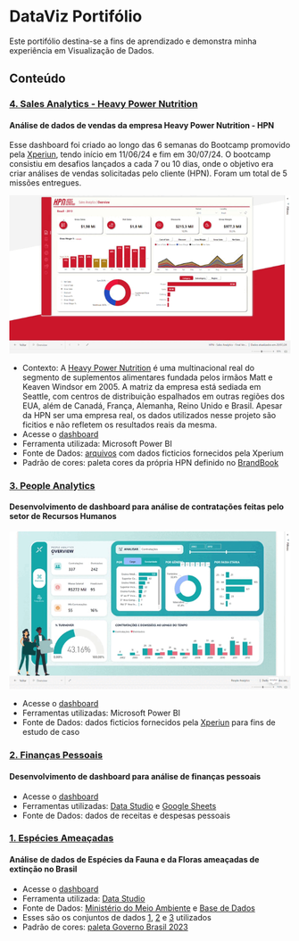# DataViz Portifólio
Este portifólio destina-se a fins de aprendizado e demonstra minha experiência em Visualização de Dados.

## Conteúdo
### [4. Sales Analytics - Heavy Power Nutrition](./Especies_Ameacadas_Brasil)
#### Análise de dados de vendas da empresa Heavy Power Nutrition - HPN
Esse dashboard foi criado ao longo das 6 semanas do Bootcamp promovido pela [Xperiun](https://www.linkedin.com/school/xperiun/), tendo início em 11/06/24 e fim em 30/07/24. 
O bootcamp consistiu em desafios lançados a cada 7 ou 10 dias, onde o objetivo era criar análises de vendas solicitadas pelo cliente (HPN). Foram um total de 5 missões entregues.

<p align = "center">
  <img src = "Bootcamp Xperiun - HPN Sales Analytics/Sales Analytics.gif">
</p>

* Contexto: A [Heavy Power Nutrition](https://heavypowernutrition.com/) é uma multinacional real do segmento de suplementos alimentares fundada pelos irmãos Matt e Keaven Windsor em 2005. A matriz da empresa está sediada em Seattle, com centros de distribuição espalhados em outras regiões dos EUA, além de Canadá, França, Alemanha, Reino Unido e Brasil. Apesar da HPN ser uma empresa real, os dados utilizados nesse projeto são ficitios e não refletem os resultados reais da mesma.
* Acesse o [dashboard](https://app.powerbi.com/view?r=eyJrIjoiN2Q4YWJiY2QtNDg3Zi00MmZmLWI3MjAtNmRmZWQ2N2UzODQwIiwidCI6ImI5M2Y4MmIwLTZiMTEtNDc0Zi1hNWE0LTc5YTYyNDA0NTQ0YyIsImMiOjl9)
* Ferramenta utilizada: Microsoft Power BI
* Fonte de Dados: [arquivos](https://github.com/lorrainyisrael/DataViz/tree/main/Bootcamp%20Xperiun%20-%20HPN%20Sales%20Analytics/bases) com dados ficticios fornecidos pela Xperium
* Padrão de cores: paleta cores da própria HPN definido no [BrandBook](https://github.com/lorrainyisrael/DataViz/blob/main/Bootcamp%20Xperiun%20-%20HPN%20Sales%20Analytics/layout/BrandBook.pdf)

### [3. People Analytics](https://lookerstudio.google.com/reporting/f2e8ca7e-e860-44eb-884e-2e9a0cb851c0/page/E4JED?s=lIeXXo_JQHM)
#### Desenvolvimento de dashboard para análise de contratações feitas pelo setor de Recursos Humanos

<p align = "center">
  <img src = "Dashboard PBI - People Analytics/People Analytics - Power BI.gif">
</p>

* Acesse o [dashboard](https://app.powerbi.com/groups/me/reports/5ac38f07-3402-4752-8d1d-9bfb94ef0179?ctid=b93f82b0-6b11-474f-a5a4-79a62404544c&pbi_source=linkShare&bookmarkGuid=b5ab36a3-bf33-4619-b97d-5e8a437b51d2)
* Ferramentas utilizadas: Microsoft Power BI
* Fonte de Dados: dados ficticios fornecidos pela [Xperiun](https://datastudio.google.com/s/vqqyQUkAngA) para fins de estudo de caso

### [2. Finanças Pessoais](https://lookerstudio.google.com/reporting/f2e8ca7e-e860-44eb-884e-2e9a0cb851c0/page/E4JED?s=lIeXXo_JQHM)
#### Desenvolvimento de dashboard para análise de finanças pessoais
* Acesse o [dashboard](https://lookerstudio.google.com/reporting/f2e8ca7e-e860-44eb-884e-2e9a0cb851c0/page/E4JED?s=lIeXXo_JQHM)
* Ferramentas utilizadas: [Data Studio](https://datastudio.withgoogle.com/) e [Google Sheets](https://www.google.com/sheets/about/)
* Fonte de Dados: dados de receitas e despesas pessoais

### [1. Espécies Ameaçadas](./Especies_Ameacadas_Brasil)
#### Análise de dados de Espécies da Fauna e da Floras ameaçadas de extinção no Brasil
* Acesse o [dashboard](https://datastudio.google.com/s/vqqyQUkAngA)
* Ferramenta utilizada: [Data Studio](https://datastudio.withgoogle.com/)
* Fonte de Dados: [Ministério do Meio Ambiente](dados.mma.gov.br/sv/dataset/especies-ameacadas) e [Base de Dados](basedosdados.org/dataset/br-mma-extincao?bdm_table=fauna_ameacada)
* Esses são os conjuntos de dados [1](./Especies_Ameacadas_Brasil/enriquecimento_de_base.csv), [2](./Especies_Ameacadas_Brasil/fauna_ameacada_2022.csv) e [3](./Especies_Ameacadas_Brasil/flora_ameacada_2022.csv) utilizados
* Padrão de cores: [paleta Governo Brasil 2023](./Especies_Ameacadas_Brasil/paleta_cores_governo.pptx) 

